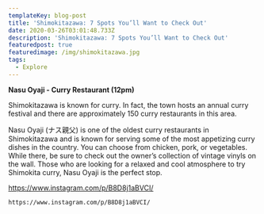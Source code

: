 ```yaml
---
templateKey: blog-post
title: 'Shimokitazawa: 7 Spots You’ll Want to Check Out'
date: 2020-03-26T03:01:48.733Z
description: 'Shimokitazawa: 7 Spots You’ll Want to Check Out'
featuredpost: true
featuredimage: /img/shimokitazawa.jpg
tags:
  - Explore
---
```

**Nasu Oyaji - Curry Restaurant (12pm)**

Shimokitazawa is known for curry. In fact, the town hosts an annual curry festival and there are approximately 150 curry restaurants in this area. 

Nasu Oyaji (ナス親父) is one of the oldest curry restaurants in Shimokitazawa and is known for serving some of the most appetizing curry dishes in the country. You can choose from chicken, pork, or vegetables. While there, be sure to check out the owner’s collection of vintage vinyls on the wall.  Those who are looking for a relaxed and cool atmosphere to try Shimokita curry, Nasu Oyaji is the perfect stop. 

https://www.instagram.com/p/B8D8j1aBVCI/

```
https://www.instagram.com/p/B8D8j1aBVCI/
```
